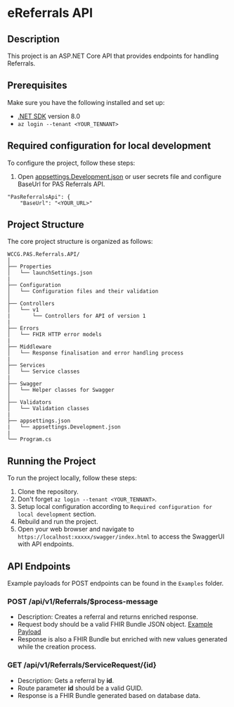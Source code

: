 # eReferrals API

## Description
This project is an ASP.NET Core API that provides endpoints for handling Referrals.

## Prerequisites
Make sure you have the following installed and set up:
- [.NET SDK](https://dotnet.microsoft.com/download) version 8.0
- `az login --tenant <YOUR_TENNANT>`

## Required configuration for local development
To configure the project, follow these steps:
1. Open [appsettings.Development.json](appsettings.Development.json) or user secrets file and configure BaseUrl for PAS Referrals API.
```
"PasReferralsApi": {
    "BaseUrl": "<YOUR_URL>"
```

## Project Structure
The core project structure is organized as follows:
```
WCCG.PAS.Referrals.API/
│
├── Properties
│   └── launchSettings.json
|
├── Configuration
│   └── Configuration files and their validation
│
├── Controllers
│   └── v1
|       └── Controllers for API of version 1
|
├── Errors
│   └── FHIR HTTP error models
|
├── Middleware
│   └── Response finalisation and error handling process
|
├── Services
│   └── Service classes
|
├── Swagger
│   └── Helper classes for Swagger
│
├── Validators
│   └── Validation classes
|
├── appsettings.json
|   └── appsettings.Development.json
|
└── Program.cs
```

## Running the Project
To run the project locally, follow these steps:
1. Clone the repository.
2. Don't forget `az login --tenant <YOUR_TENNANT>`.
3. Setup local configuration according to `Required configuration for local development` section.
4. Rebuild and run the project.
5. Open your web browser and navigate to `https://localhost:xxxxx/swagger/index.html` to access the SwaggerUI with API endpoints.

## API Endpoints
Example payloads for POST endpoints can be found in the `Examples` folder. 

### POST /api/v1/Referrals/$process-message
- Description: Creates a referral and returns enriched response.
- Request body should be a valid FHIR Bundle JSON object. [Example Payload](./src/WCCG.PAS.Referrals.API/Examples/createReferral-example-payload.json)
- Response is also a FHIR Bundle but enriched with new values generated while the creation process.

### GET /api/v1/Referrals/ServiceRequest/&#123;id&#125;
- Description: Gets a referral by **id**.
- Route parameter **id** should be a valid GUID.
- Response is a FHIR Bundle generated based on database data.
